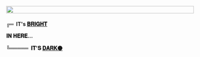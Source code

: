 <!--📏LINE-->
<p align="center">
<img src="https://i.imgur.com/dBaSKWF.gif" height="20" width="100%">
<!--🎨THEMEMODE / 🌐WEBSITE: https://fancytext.blogspot.com/ -->
<h4 align="left">

 ╔═&nbsp;&nbsp;IT's [𝐁𝐑𝐈𝐆𝐇𝐓](⚪https://github.com/settings/appearance#gh-light-mode-only) 
 
 𝐈𝐍 𝐇𝐄𝐑𝐄...                                                   

 
╚═════ &nbsp;𝐈𝐓'𝐒 [𝐃𝐀𝐑𝐊⚫](https://github.com/settings/appearance#gh-dark-mode-only)

</h4>
